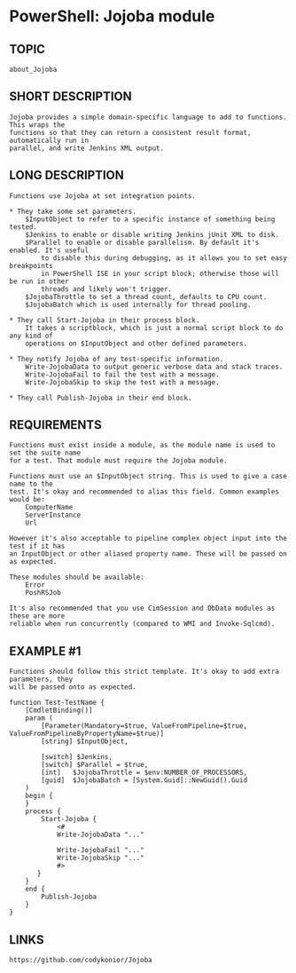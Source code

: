 # PowerShell: Jojoba module

## TOPIC
    about_Jojoba

## SHORT DESCRIPTION
    Jojoba provides a simple domain-specific language to add to functions. This wraps the
    functions so that they can return a consistent result format, automatically run in
    parallel, and write Jenkins XML output.
    
## LONG DESCRIPTION
	Functions use Jojoba at set integration points.
	
	* They take some set parameters.
		$InputObject to refer to a specific instance of something being tested.
		$Jenkins to enable or disable writing Jenkins jUnit XML to disk.
		$Parallel to enable or disable parallelism. By default it's enabled. It's useful
			to disable this during debugging, as it allows you to set easy breakpoints
			in PowerShell ISE in your script block; otherwise those will be run in other
			threads and likely won't trigger.
		$JojobaThrottle to set a thread count, defaults to CPU count.
		$JojobaBatch which is used internally for thread pooling.
		
	* They call Start-Jojoba in their process block.
		It takes a scriptblock, which is just a normal script block to do any kind of
		operations on $InputObject and other defined parameters.
		
	* They notify Jojoba of any test-specific information.
		Write-JojobaData to output generic verbose data and stack traces.
		Write-JojobaFail to fail the test with a message.
		Write-JojobaSkip to skip the test with a message.
		
	* They call Publish-Jojoba in their end block.

## REQUIREMENTS
	Functions must exist inside a module, as the module name is used to set the suite name
	for a test. That module must require the Jojoba module.
	
	Functions must use an $InputObject string. This is used to give a case name to the
	test. It's okay and recommended to alias this field. Common examples would be:
		ComputerName
		ServerInstance
		Url
		
	However it's also acceptable to pipeline complex object input into the test if it has
	an InputObject or other aliased property name. These will be passed on as expected.

	These modules should be available:	
		Error
		PoshRSJob
	
	It's also recommended that you use CimSession and DbData modules as these are more 
	reliable when run concurrently (compared to WMI and Invoke-Sqlcmd).
	
## EXAMPLE #1
	Functions should follow this strict template. It's okay to add extra parameters, they
	will be passed onto as expected.

	function Test-TestName {
		[CmdletBinding()]
		param (
			[Parameter(Mandatory=$true, ValueFromPipeline=$true, ValueFromPipelineByPropertyName=$true)]
			[string] $InputObject,

			[switch] $Jenkins,
			[switch] $Parallel = $true,
			[int]   $JojobaThrottle = $env:NUMBER_OF_PROCESSORS,
			[guid]  $JojobaBatch = [System.Guid]::NewGuid().Guid
		)        
		begin {
		}
		process {
			Start-Jojoba {
				<#
				Write-JojobaData "..."
			
				Write-JojobaFail "..."
				Write-JojobaSkip "..."
				#>
		   }
		}
		end {
			Publish-Jojoba
		}
	}

## LINKS
    https://github.com/codykonior/Jojoba
